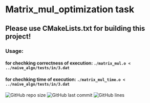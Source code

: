 # Matrix_mul_optimization task

## Please use CMakeLists.txt for building this project!

### Usage:

#### for chechking correctness of execution: ``` ./matrix_mul.o < ../naive_algo/tests/in/3.dat ```
#### for chechking time of execution: ``` ./matrix_mul_time.o < ../naive_algo/tests/in/3.dat ```

![GitHub repo size](https://img.shields.io/github/repo-size/uslsteen/MIPT-Huawei-student-lab/tree/master/AntonShurygin/1-b?style=for-the-badge)
![GitHub last commit](https://img.shields.io/github/last-commit/uslsteen/MIPT-Huawei-student-lab/tree/master/AntonShurygin/1-b?color=red&style=for-the-badge)
![GitHub lines](https://img.shields.io/tokei/lines//uslsteen/MIPT-Huawei-student-lab/tree/master/AntonShurygin/1-b?style=for-the-badge)

